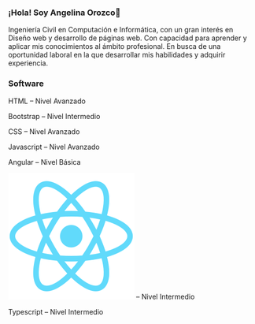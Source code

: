 ### ¡Hola! Soy Angelina Orozco👋

Ingeniería Civil en Computación e Informática, con un gran interés en Diseño web y desarrollo de páginas web. Con capacidad para aprender y aplicar mis conocimientos al ámbito profesional. En busca de una oportunidad laboral en la que desarrollar mis habilidades y adquirir experiencia.

### Software
HTML – Nivel Avanzado

Bootstrap – Nivel Intermedio

CSS – Nivel Avanzado

Javascript – Nivel Avanzado

Angular – Nivel Básica

<img src="https://github.com/devicons/devicon/blob/master/icons/react/react-original.svg"> – Nivel Intermedio

Typescript – Nivel Intermedio

<!--
**angieAGL/angieAGL** is a ✨ _special_ ✨ repository because its `README.md` (this file) appears on your GitHub profile.

Here are some ideas to get you started:

- 🔭 I’m currently working on ...
- 🌱 I’m currently learning ...
- 👯 I’m looking to collaborate on ...
- 🤔 I’m looking for help with ...
- 💬 Ask me about ...
- 📫 How to reach me: ...
- 😄 Pronouns: ...
- ⚡ Fun fact: ...
-->
